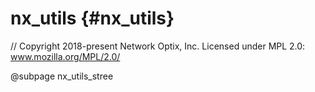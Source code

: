 # nx_utils {#nx_utils}

// Copyright 2018-present Network Optix, Inc. Licensed under MPL 2.0: www.mozilla.org/MPL/2.0/

@subpage nx_utils_stree
